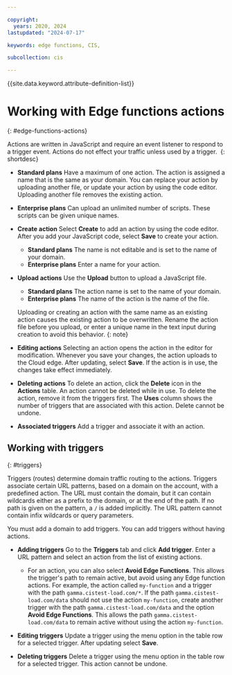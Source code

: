 ```yaml
---

copyright:
  years: 2020, 2024
lastupdated: "2024-07-17"

keywords: edge functions, CIS,

subcollection: cis

---
```


{{site.data.keyword.attribute-definition-list}}

# Working with Edge functions actions
{: #edge-functions-actions}

Actions are written in JavaScript and require an event listener to respond to a trigger event. Actions do not effect your traffic unless used by a trigger. 
{: shortdesc}

* **Standard plans** Have a maximum of one action. The action is assigned a name that is the same as your domain. You can replace your action by uploading another file, or update your action by using the code editor. Uploading another file removes the existing action.
* **Enterprise plans** Can upload an unlimited number of scripts. These scripts can be given unique names.

* **Create action** Select **Create** to add an action by using the code editor. After you add your JavaScript code, select **Save** to create your action.
    * **Standard plans** The name is not editable and is set to the name of your domain.
    * **Enterprise plans** Enter a name for your action.

* **Upload actions** Use the **Upload** button to upload a JavaScript file.
    * **Standard plans** The action name is set to the name of your domain.
    * **Enterprise plans** The name of the action is the name of the file.

    Uploading or creating an action with the same name as an existing action causes the existing action to be overwritten. Rename the action file before you upload, or enter a unique name in the text input during creation to avoid this behavior.
    {: note}

* **Editing actions** Selecting an action opens the action in the editor for modification. Whenever you save your changes, the action uploads to the Cloud edge. After updating, select **Save**. If the action is in use, the changes take effect immediately.

* **Deleting actions** To delete an action, click the **Delete** icon in the **Actions** table. An action cannot be deleted while in use. To delete the action, remove it from the triggers first. The **Uses** column shows the number of triggers that are associated with this action. Delete cannot be undone.

* **Associated triggers** Add a trigger and associate it with an action.

## Working with triggers
{: #triggers}

Triggers (routes) determine domain traffic routing to the actions. Triggers associate certain URL patterns, based on a domain on the account, with a predefined action. The URL must contain the domain, but it can contain wildcards either as a prefix to the domain, or at the end of the path. If no path is given on the pattern, a `/` is added implicitly. The URL pattern cannot contain infix wildcards or query parameters. 

You must add a domain to add triggers. You can add triggers without having actions.

* **Adding triggers** Go to the **Triggers** tab and click **Add trigger**. Enter a URL pattern and select an action from the list of existing actions.
    * For an action, you can also select **Avoid Edge Functions**. This allows the trigger's path to remain active, but avoid using any Edge function actions. For example, the action called `my-function` and a trigger with the path `gamma.cistest-load.com/*`. If the path `gamma.cistest-load.com/data` should not use the action `my-function`, create another trigger with the path `gamma.cistest-load.com/data` and the option **Avoid Edge Functions**. This allows the path `gamma.cistest-load.com/data` to remain active without using the action `my-function`.

* **Editing triggers** Update a trigger using the menu option in the table row for a selected trigger. After updating select **Save**.
* **Deleting triggers** Delete a trigger using the menu option in the table row for a selected trigger. This action cannot be undone.
